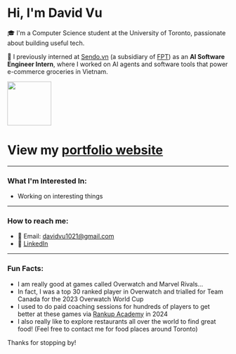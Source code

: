 # Hi, I'm David Vu

🎓 I'm a Computer Science student at the University of Toronto, passionate about building useful tech.

💼 I previously interned at [Sendo.vn](https://www.sendo.vn) (a subsidiary of [FPT](https://fpt.com/en)) as an **AI Software Engineer Intern**, where I worked on AI agents and software tools that power e-commerce groceries in Vietnam.

<img src="https://github.com/user-attachments/assets/827c9343-4bbe-430e-83b0-48d0f7782bde" width="100"/>

# View my [portfolio website](https://davidvu1.github.io/)

---

###  What I'm Interested In:
- Working on interesting things

---

###  How to reach me:
- 📧 Email: davidvu1021@gmail.com
- 💼 [LinkedIn](https://www.linkedin.com/in/vudavid2/)

---

###  Fun Facts:
- I am really good at games called Overwatch and Marvel Rivals...
- In fact, I was a top 30 ranked player in Overwatch and trialled for Team Canada for the 2023 Overwatch World Cup
- I used to do paid coaching sessions for hundreds of players to get better at these games via [Rankup Academy](https://rankupacademy.gg/) in 2024
- I also really like to explore restaurants all over the world to find great food! (Feel free to contact me for food places around Toronto)

Thanks for stopping by!
